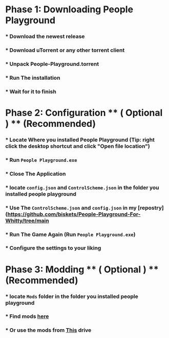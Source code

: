 # Phase 1: Downloading People Playground

### * Download the newest release
### * Download uTorrent or any other torrent client
### * Unpack People-Playground.torrent
### * Run The installation 
### * Wait for it to finish

# Phase 2: Configuration ** ( Optional ) ** (Recommended)
### * Locate Where you installed People Playground (Tip: right click the desktop shortcut and click "Open file location")
### * Run `People Playground.exe`
### * Close The Application
### * locate `config.json` and `ControlScheme.json` in the folder you installed people playground
### * Use The `ControlScheme.json` and `config.json` in my [repostry](https://github.com/biskets/People-Playground-For-Whitty/tree/main
### * Run The Game Again (Run `People Playground.exe`)
### * Configure the settings to your liking

# Phase 3: Modding ** ( Optional ) ** (Recommended)
### * locate `Mods` folder in the folder you installed people playground
### * Find mods [here](https://top-mods.com/mods/people-playground)
### * Or use the mods from [This](https://drive.google.com/drive/folders/1KYQXAlMlpR8FgDlQixwBaGcJwMg9kaY7?usp=drive_link) drive
